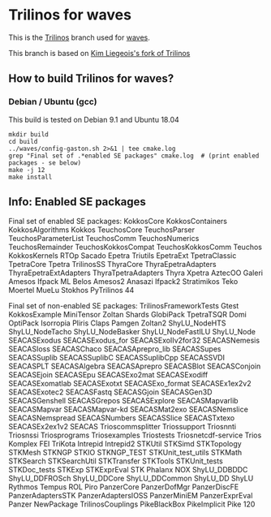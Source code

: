 # Trilinos for waves

This is the [Trilinos](https://github.com/trilinos/Trilinos) branch used for [waves](https://github.com/ulgltas/waves).

This branch is based on [Kim Liegeois's fork of Trilinos](https://github.com/kliegeois/Trilinos)

## How to build Trilinos for waves?

### Debian / Ubuntu (gcc)

This build is tested on Debian 9.1 and Ubuntu 18.04

```
mkdir build
cd build
../waves/config-gaston.sh 2>&1 | tee cmake.log
grep "Final set of .*enabled SE packages" cmake.log  # (print enabled packages - se below)
make -j 12
make install
```

## Info: Enabled SE packages

Final set of enabled SE packages:  KokkosCore KokkosContainers KokkosAlgorithms Kokkos TeuchosCore TeuchosParser TeuchosParameterList TeuchosComm TeuchosNumerics TeuchosRemainder TeuchosKokkosCompat TeuchosKokkosComm Teuchos KokkosKernels RTOp Sacado Epetra Triutils EpetraExt TpetraClassic TpetraCore Tpetra TrilinosSS ThyraCore ThyraEpetraAdapters ThyraEpetraExtAdapters ThyraTpetraAdapters Thyra Xpetra AztecOO Galeri Amesos Ifpack ML Belos Amesos2 Anasazi Ifpack2 Stratimikos Teko Moertel MueLu Stokhos PyTrilinos 44

Final set of non-enabled SE packages:  TrilinosFrameworkTests Gtest KokkosExample MiniTensor Zoltan Shards GlobiPack TpetraTSQR Domi OptiPack Isorropia Pliris Claps Pamgen Zoltan2 ShyLU_NodeHTS ShyLU_NodeTacho ShyLU_NodeBasker ShyLU_NodeFastILU ShyLU_Node SEACASExodus SEACASExodus_for SEACASExoIIv2for32 SEACASNemesis SEACASIoss SEACASChaco SEACASAprepro_lib SEACASSupes SEACASSuplib SEACASSuplibC SEACASSuplibCpp SEACASSVDI SEACASPLT SEACASAlgebra SEACASAprepro SEACASBlot SEACASConjoin SEACASEjoin SEACASEpu SEACASExo2mat SEACASExodiff SEACASExomatlab SEACASExotxt SEACASExo_format SEACASEx1ex2v2 SEACASExotec2 SEACASFastq SEACASGjoin SEACASGen3D SEACASGenshell SEACASGrepos SEACASExplore SEACASMapvarlib SEACASMapvar SEACASMapvar-kd SEACASMat2exo SEACASNemslice SEACASNemspread SEACASNumbers SEACASSlice SEACASTxtexo SEACASEx2ex1v2 SEACAS Trioscommsplitter Triossupport Triosnnti Triosnssi Triosprograms Triosexamples Triostests Triosnetcdf-service Trios Komplex FEI TriKota Intrepid Intrepid2 STKUtil STKSimd STKTopology STKMesh STKNGP STKIO STKNGP_TEST STKUnit_test_utils STKMath STKSearch STKSearchUtil STKTransfer STKTools STKUnit_tests STKDoc_tests STKExp STKExprEval STK Phalanx NOX ShyLU_DDBDDC ShyLU_DDFROSch ShyLU_DDCore ShyLU_DDCommon ShyLU_DD ShyLU Rythmos Tempus ROL Piro PanzerCore PanzerDofMgr PanzerDiscFE PanzerAdaptersSTK PanzerAdaptersIOSS PanzerMiniEM PanzerExprEval Panzer NewPackage TrilinosCouplings PikeBlackBox PikeImplicit Pike 120
